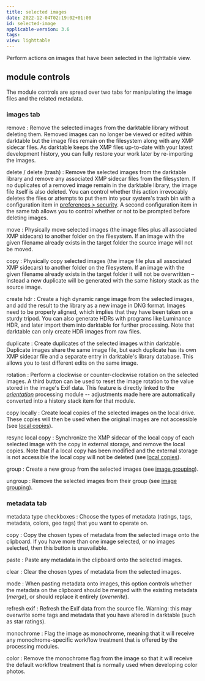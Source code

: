 ```yaml
---
title: selected images
date: 2022-12-04T02:19:02+01:00
id: selected-image
applicable-version: 3.6
tags:
view: lighttable
---
```


Perform actions on images that have been selected in the lighttable view.

## module controls

The module controls are spread over two tabs for manipulating the image files and the related metadata.

### images tab

remove
: Remove the selected images from the darktable library without deleting them. Removed images can no longer be viewed or edited within darktable but the image files remain on the filesystem along with any XMP sidecar files. As darktable keeps the XMP files up-to-date with your latest development history, you can fully restore your work later by re-importing the images.

delete / delete (trash)
: Remove the selected images from the darktable library and remove any associated XMP sidecar files from the filesystem. If no duplicates of a removed image remain in the darktable library, the image file itself is also deleted. You can control whether this action irrevocably deletes the files or attempts to put them into your system's trash bin with a configuration item in [preferences > security](../../../preferences-settings/security.md). A second configuration item in the same tab allows you to control whether or not to be prompted before deleting images.

move
: Physically move selected images (the image files plus all associated XMP sidecars) to another folder on the filesystem. If an image with the given filename already exists in the target folder the source image will not be moved.

copy
: Physically copy selected images (the image file plus all associated XMP sidecars) to another folder on the filesystem. If an image with the given filename already exists in the target folder it will not be overwritten – instead a new duplicate will be generated with the same history stack as the source image.

create hdr
: Create a high dynamic range image from the selected images, and add the result to the library as a new image in DNG format. Images need to be properly aligned, which implies that they have been taken on a sturdy tripod. You can also generate HDRs with programs like Luminance HDR, and later import them into darktable for further processing. Note that darktable can only create HDR images from raw files.

duplicate
: Create duplicates of the selected images within darktable. Duplicate images share the same image file, but each duplicate has its own XMP sidecar file and a separate entry in darktable's library database. This allows you to test different edits on the same image.

rotation
: Perform a clockwise or counter-clockwise rotation on the selected images. A third button can be used to reset the image rotation to the value stored in the image's Exif data. This feature is directly linked to the [_orientation_](../../../module-reference/processing-modules/orientation.md) processing module -- adjustments made here are automatically converted into a history stack item for that module.

copy locally
: Create local copies of the selected images on the local drive. These copies will then be used when the original images are not accessible (see [local copies](../../../overview/sidecar-files/local-copies.md)).

resync local copy
: Synchronize the XMP sidecar of the local copy of each selected image with the copy in external storage, and remove the local copies. Note that if a local copy has been modified and the external storage is not accessible the local copy will not be deleted (see [local copies](../../../overview/sidecar-files/local-copies.md)).

group
: Create a new group from the selected images (see [image grouping](../../../lighttable/digital-asset-management/grouping.md)).

ungroup
: Remove the selected images from their group (see [image grouping](../../../lighttable/digital-asset-management/grouping.md)).

### metadata tab

metadata type checkboxes
: Choose the types of metadata (ratings, tags, metadata, colors, geo tags) that you want to operate on.

copy
: Copy the chosen types of metadata from the selected image onto the clipboard. If you have more than one image selected, or no images selected, then this button is unavailable.

paste
: Paste any metadata in the clipboard onto the selected images.

clear
: Clear the chosen types of metadata from the selected images.

mode
: When pasting metadata onto images, this option controls whether the metadata on the clipboard should be merged with the existing metadata (_merge_), or should replace it entirely (_overwrite_).

refresh exif
: Refresh the Exif data from the source file. Warning: this may overwrite some tags and metadata that you have altered in darktable (such as star ratings).

monochrome
: Flag the image as monochrome, meaning that it will receive any monochrome-specific workflow treatment that is offered by the processing modules.

color
: Remove the monochrome flag from the image so that it will receive the default workflow treatment that is normally used when developing color photos.
